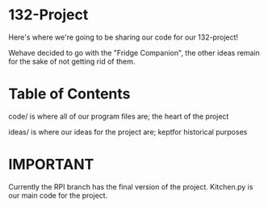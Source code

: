 # 132-Project

Here's where we're going to be sharing our code for our 132-project!

Wehave decided to go with the "Fridge Companion", the other ideas remain for the sake of not getting rid of them.


# Table of Contents

code/ is where all of our program files are; the heart of the project

ideas/ is where our ideas for the project are; keptfor historical purposes

# IMPORTANT
Currently the RPI branch has the final version of the project. Kitchen.py is our main code for the project.